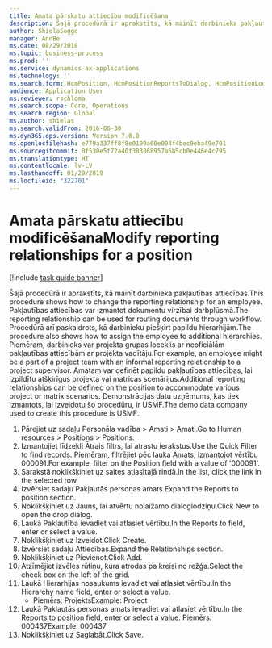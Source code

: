 ```yaml
---
title: Amata pārskatu attiecību modificēšana
description: Šajā procedūrā ir aprakstīts, kā mainīt darbinieka pakļautības attiecības.
author: ShielaSogge
manager: AnnBe
ms.date: 08/29/2018
ms.topic: business-process
ms.prod: ''
ms.service: dynamics-ax-applications
ms.technology: ''
ms.search.form: HcmPosition, HcmPositionReportsToDialog, HcmPositionLookup
audience: Application User
ms.reviewer: rschloma
ms.search.scope: Core, Operations
ms.search.region: Global
ms.author: shielas
ms.search.validFrom: 2016-06-30
ms.dyn365.ops.version: Version 7.0.0
ms.openlocfilehash: e779a337ff8f8e0199a60e094f4bec9eba49e701
ms.sourcegitcommit: 0f530e5f72a40f383868957a6b5cb0e446e4c795
ms.translationtype: HT
ms.contentlocale: lv-LV
ms.lasthandoff: 01/29/2019
ms.locfileid: "322701"
---
```

# <a name="modify-reporting-relationships-for-a-position"></a><span data-ttu-id="f14b1-103">Amata pārskatu attiecību modificēšana</span><span class="sxs-lookup"><span data-stu-id="f14b1-103">Modify reporting relationships for a position</span></span>

[!include [task guide banner](../../includes/task-guide-banner.md)]

<span data-ttu-id="f14b1-104">Šajā procedūrā ir aprakstīts, kā mainīt darbinieka pakļautības attiecības.</span><span class="sxs-lookup"><span data-stu-id="f14b1-104">This procedure shows how to change the reporting relationship for an employee.</span></span> <span data-ttu-id="f14b1-105">Pakļautības attiecības var izmantot dokumentu virzībai darbplūsmā.</span><span class="sxs-lookup"><span data-stu-id="f14b1-105">The reporting relationship can be used for routing documents through workflow.</span></span> <span data-ttu-id="f14b1-106">Procedūrā arī paskaidrots, kā darbinieku piešķirt papildu hierarhijām.</span><span class="sxs-lookup"><span data-stu-id="f14b1-106">The procedure also shows how to assign the employee to additional hierarchies.</span></span> <span data-ttu-id="f14b1-107">Piemēram, darbinieks var projekta grupas loceklis ar neoficiālām pakļautības attiecībām ar projekta vadītāju.</span><span class="sxs-lookup"><span data-stu-id="f14b1-107">For example, an employee might be a part of a project team with an informal reporting relationship to a project supervisor.</span></span> <span data-ttu-id="f14b1-108">Amatam var definēt papildu pakļautības attiecības, lai izpildītu atšķirīgus projekta vai matricas scenārijus.</span><span class="sxs-lookup"><span data-stu-id="f14b1-108">Additional reporting relationships can be defined on the position to accommodate various project or matrix scenarios.</span></span> <span data-ttu-id="f14b1-109">Demonstrācijas datu uzņēmums, kas tiek izmantots, lai izveidotu šo procedūru, ir USMF.</span><span class="sxs-lookup"><span data-stu-id="f14b1-109">The demo data company used to create this procedure is USMF.</span></span>

1. <span data-ttu-id="f14b1-110">Pārejiet uz sadaļu Personāla vadība > Amati > Amati.</span><span class="sxs-lookup"><span data-stu-id="f14b1-110">Go to Human resources > Positions > Positions.</span></span>
2. <span data-ttu-id="f14b1-111">Izmantojiet līdzekli Ātrais filtrs, lai atrastu ierakstus.</span><span class="sxs-lookup"><span data-stu-id="f14b1-111">Use the Quick Filter to find records.</span></span> <span data-ttu-id="f14b1-112">Piemēram, filtrējiet pēc lauka Amats, izmantojot vērtību 000091.</span><span class="sxs-lookup"><span data-stu-id="f14b1-112">For example, filter on the Position field with a value of '000091'.</span></span>
3. <span data-ttu-id="f14b1-113">Sarakstā noklikšķiniet uz saites atlasītajā rindā.</span><span class="sxs-lookup"><span data-stu-id="f14b1-113">In the list, click the link in the selected row.</span></span>
4. <span data-ttu-id="f14b1-114">Izvērsiet sadaļu Pakļautās personas amats.</span><span class="sxs-lookup"><span data-stu-id="f14b1-114">Expand the Reports to position section.</span></span>
5. <span data-ttu-id="f14b1-115">Noklikšķiniet uz Jauns, lai atvērtu nolaižamo dialoglodziņu.</span><span class="sxs-lookup"><span data-stu-id="f14b1-115">Click New to open the drop dialog.</span></span>
6. <span data-ttu-id="f14b1-116">Laukā Pakļautība ievadiet vai atlasiet vērtību.</span><span class="sxs-lookup"><span data-stu-id="f14b1-116">In the Reports to field, enter or select a value.</span></span>
7. <span data-ttu-id="f14b1-117">Noklikšķiniet uz Izveidot.</span><span class="sxs-lookup"><span data-stu-id="f14b1-117">Click Create.</span></span>
8. <span data-ttu-id="f14b1-118">Izvērsiet sadaļu Attiecības.</span><span class="sxs-lookup"><span data-stu-id="f14b1-118">Expand the Relationships section.</span></span>
9. <span data-ttu-id="f14b1-119">Noklikšķiniet uz Pievienot.</span><span class="sxs-lookup"><span data-stu-id="f14b1-119">Click Add.</span></span>
10. <span data-ttu-id="f14b1-120">Atzīmējiet izvēles rūtiņu, kura atrodas pa kreisi no režģa.</span><span class="sxs-lookup"><span data-stu-id="f14b1-120">Select the check box on the left of the grid.</span></span>
11. <span data-ttu-id="f14b1-121">Laukā Hierarhijas nosaukums ievadiet vai atlasiet vērtību.</span><span class="sxs-lookup"><span data-stu-id="f14b1-121">In the Hierarchy name field, enter or select a value.</span></span>
    * <span data-ttu-id="f14b1-122">Piemērs: Projekts</span><span class="sxs-lookup"><span data-stu-id="f14b1-122">Example: Project</span></span>  
12. <span data-ttu-id="f14b1-123">Laukā Pakļautās personas amats ievadiet vai atlasiet vērtību.</span><span class="sxs-lookup"><span data-stu-id="f14b1-123">In the Reports to position field, enter or select a value.</span></span>  <span data-ttu-id="f14b1-124">Piemērs: 000437</span><span class="sxs-lookup"><span data-stu-id="f14b1-124">Example:  000437</span></span>
13. <span data-ttu-id="f14b1-125">Noklikšķiniet uz Saglabāt.</span><span class="sxs-lookup"><span data-stu-id="f14b1-125">Click Save.</span></span>

